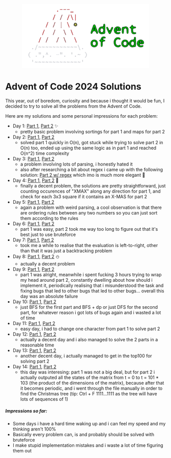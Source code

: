
<p align="center">
  <img src="./assets/logo_no_background.png" width="400"/>
<br>

# Advent of Code 2024 Solutions

This year, out of boredom, curiosity and because i thought it would be fun, I decided to try to solve all the problems from the Advent of Code.

Here are my solutions and some personal impressions for each problem:
- Day 1: [Part 1](./solutions/day01/part1.cpp), [Part 2](./solutions/day01/part2.cpp) ✨
  - pretty basic problem involving sortings for part 1 and maps for part 2
- Day 2: [Part 1](./solutions/day02/part1.cpp), [Part 2](./solutions/day02/part2.cpp)
  - solved part 1 quickly in O(n), got stuck while trying to solve part 2 in O(n) too, ended up using the same logic as in part 1 and reached O(n^2) time complexity
- Day 3: [Part 1](./solutions/day03/part1.cpp), [Part 2](./solutions/day03/part2.cpp)
  - a problem involving lots of parsing, i honestly hated it
  - also after researching a bit about regex i came up with the following solution: [Part 2 w/ regex](./solutions/day03/part2_regex.cpp) which imo is much more elegant 🎄
- Day 4: [Part 1](./solutions/day04/part1.cpp), [Part 2](./solutions/day04/part2.cpp) 🎁
  - finally a decent problem, the solutions are pretty straightforward, just counting occurences of "XMAX" along any direction for part 1, and check for each 3x3 square if it contains an X-MAS for part 2
- Day 5: [Part 1](./solutions/day05/part1.cpp), [Part 2](./solutions/day05/part2.cpp)
  - again a problem with weird parsing, a cool observation is that there are ordering rules between any two numbers so you can just sort them according to the rules
- Day 6: [Part 1](./solutions/day06/part1.cpp), [Part 2](./solutions/day06/part2.cpp)
  - part 1 was easy, part 2 took me way too long to figure out that it's best just to use bruteforce
- Day 7: [Part 1](./solutions/day07/part1.cpp), [Part 2](./solutions/day07/part2.cpp)
  - took me a while to realise that the evaluation is left-to-right, other than that it was just a backtracking problem
- Day 8: [Part 1](./solutions/day08/part1.cpp), [Part 2](./solutions/day08/part2.cpp) ⛄
  - actually a decent problem
- Day 9: [Part 1](./solutions/day09/part1.cpp), [Part 2](./solutions/day09/part2.cpp)
  - part 1 was alright, meanwhile i spent fucking 3 hours trying to wrap my head around part 2, constantly dwelling about how should i implement it, periodically realising that i misunderstood the task and fixing bugs that led to other bugs that led to other bugs... overall this day was an absolute failure
- Day 10: [Part 1](./solutions/day10/part1.cpp), [Part 2](./solutions/day10/part2.cpp)
  - just BFS for the first part and BFS + dp or just DFS for the second part, for whatever reason i got lots of bugs again and i wasted a lot of time
- Day 11: [Part 1](./solutions/day11/part1.cpp), [Part 2](./solutions/day11/part2.cpp)
  - easy day, i had to change one character from part 1 to solve part 2
- Day 12: [Part 1](./solutions/day12/part1.cpp), [Part 2](./solutions/day12/part2.cpp)
  - actually a decent day and i also managed to solve the 2 parts in a reasonable time
- Day 13: [Part 1](./solutions/day13/part1.cpp), [Part 2](./solutions/day13/part2.cpp)
  - another decent day, i actually managed to get in the top100 for solving part 2
- Day 14: [Part 1](./solutions/day14/part1.cpp), [Part 2](./solutions/day14/part2.cpp)
  - this day was interesing: part 1 was not a big deal, but for part 2 i actually outputed all the states of the matrix from t = 0 to t = 101 * 103 (the product of the dimensions of the matrix), because after that it becomes periodic, and i went through the file manually in order to find the Christmas tree (tip: Ctrl + F 1111...1111 as the tree will have lots of sequences of 1)


##### Impressions so far:
  - Some days i have a hard time waking up and i can feel my speed and my thinking aren't 100%
  - Basically every problem can, is and probably should be solved with bruteforce
  - I make stupid implementation mistakes and i waste a lot of time figuring them out

[comment]: <> (🎅🤶❄⛄🕯🌟🔥🥣🎶🎆👼🦌🛷)
